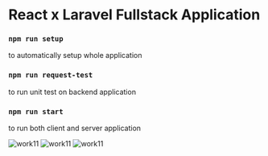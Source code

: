 # React x Laravel Fullstack Application

### `npm run setup`
to automatically setup whole application

### `npm run request-test`
to run unit test on backend application

### `npm run start`
to run both client and server application


![work11](https://kenneth-andales.github.io/portfolio/images/work11/1.png)
![work11](https://kenneth-andales.github.io/portfolio/images/work11/2.png)
![work11](https://kenneth-andales.github.io/portfolio/images/work11/3.png)
